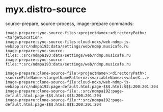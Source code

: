 # myx.distro-source



source-prepare, source-process, image-prepare commands:

	image-prepare:sync-source-files:<projectName>:<directoryPath>:<targetLocation>
	image-prepare:sync-source-files:cloud-ndxs/web-ndmp-js-webapp:src/ndmpa193:data/settings/web/ndmp.musicafe.ru
	image-prepare:sync-source-files:.:src/ndmpa193:data/settings/web/ndmp.musicafe.ru
	image-prepare:sync-source-files:*:src/ndmpa193:data/settings/web/ndmp.musicafe.ru

	image-prepare:clone-source-file:<projectName>:<directoryPath>:<sourceFileName>:<targetNamePattern>:<variableName>:<valueX...>
	image-prepare:clone-source-file:cloud-ndxs/web-ndmp-js-webapp:src/ndmpa192:page-default.html:page-$$$.html:$$$:200:201:204
	image-prepare:clone-source-file:.:src/ndmpa192:page-default.html:page-$$$.html:$$$:200:201:204
	image-prepare:clone-source-file:*:src/ndmpa192:page-default.html:page-$$$.html:$$$:200:201:204

